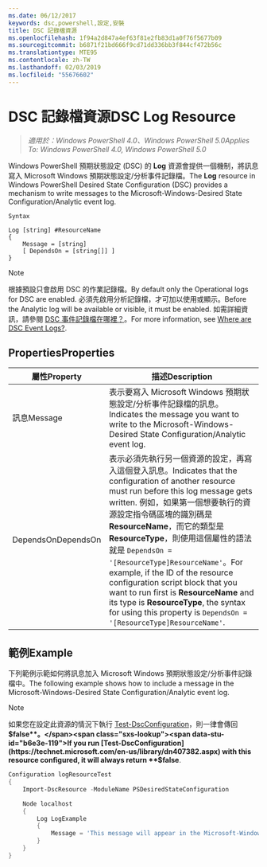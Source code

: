```yaml
---
ms.date: 06/12/2017
keywords: dsc,powershell,設定,安裝
title: DSC 記錄檔資源
ms.openlocfilehash: 1f94a2d847a4ef63f81e2fb83d1a0f76f5677b09
ms.sourcegitcommit: b6871f21bd666f9cd71dd336bb3f844cf472b56c
ms.translationtype: MTE95
ms.contentlocale: zh-TW
ms.lasthandoff: 02/03/2019
ms.locfileid: "55676602"
---
```

# <a name="dsc-log-resource"></a><span data-ttu-id="b6e3e-103">DSC 記錄檔資源</span><span class="sxs-lookup"><span data-stu-id="b6e3e-103">DSC Log Resource</span></span>

> <span data-ttu-id="b6e3e-104">_適用於：Windows PowerShell 4.0、Windows PowerShell 5.0_</span><span class="sxs-lookup"><span data-stu-id="b6e3e-104">_Applies To: Windows PowerShell 4.0, Windows PowerShell 5.0_</span></span>

<span data-ttu-id="b6e3e-105">Windows PowerShell 預期狀態設定 (DSC) 的 __Log__ 資源會提供一個機制，將訊息寫入 Microsoft Windows 預期狀態設定/分析事件記錄檔。</span><span class="sxs-lookup"><span data-stu-id="b6e3e-105">The __Log__ resource in Windows PowerShell Desired State Configuration (DSC) provides a mechanism to write messages to the Microsoft-Windows-Desired State Configuration/Analytic event log.</span></span>

```
Syntax

Log [string] #ResourceName
{
    Message = [string]
    [ DependsOn = [string[]] ]
}
```

> [!NOTE]
> <span data-ttu-id="b6e3e-106">根據預設只會啟用 DSC 的作業記錄檔。</span><span class="sxs-lookup"><span data-stu-id="b6e3e-106">By default only the Operational logs for DSC are enabled.</span></span> <span data-ttu-id="b6e3e-107">必須先啟用分析記錄檔，才可加以使用或顯示。</span><span class="sxs-lookup"><span data-stu-id="b6e3e-107">Before the Analytic log will be available or visible, it must be enabled.</span></span> <span data-ttu-id="b6e3e-108">如需詳細資訊，請參閱 [DSC 事件記錄檔在哪裡？](../../../troubleshooting/troubleshooting.md#where-are-dsc-event-logs)。</span><span class="sxs-lookup"><span data-stu-id="b6e3e-108">For more information, see [Where are DSC Event Logs?](../../../troubleshooting/troubleshooting.md#where-are-dsc-event-logs).</span></span>

## <a name="properties"></a><span data-ttu-id="b6e3e-109">Properties</span><span class="sxs-lookup"><span data-stu-id="b6e3e-109">Properties</span></span>

| <span data-ttu-id="b6e3e-110">屬性</span><span class="sxs-lookup"><span data-stu-id="b6e3e-110">Property</span></span> | <span data-ttu-id="b6e3e-111">描述</span><span class="sxs-lookup"><span data-stu-id="b6e3e-111">Description</span></span> |
| --- | --- |
| <span data-ttu-id="b6e3e-112">訊息</span><span class="sxs-lookup"><span data-stu-id="b6e3e-112">Message</span></span>| <span data-ttu-id="b6e3e-113">表示要寫入 Microsoft Windows 預期狀態設定/分析事件記錄檔的訊息。</span><span class="sxs-lookup"><span data-stu-id="b6e3e-113">Indicates the message you want to write to the Microsoft-Windows-Desired State Configuration/Analytic event log.</span></span>|
| <span data-ttu-id="b6e3e-114">DependsOn</span><span class="sxs-lookup"><span data-stu-id="b6e3e-114">DependsOn</span></span> | <span data-ttu-id="b6e3e-115">表示必須先執行另一個資源的設定，再寫入這個登入訊息。</span><span class="sxs-lookup"><span data-stu-id="b6e3e-115">Indicates that the configuration of another resource must run before this log message gets written.</span></span> <span data-ttu-id="b6e3e-116">例如，如果第一個想要執行的資源設定指令碼區塊的識別碼是 **ResourceName**，而它的類型是 **ResourceType**，則使用這個屬性的語法就是 `DependsOn = '[ResourceType]ResourceName'`。</span><span class="sxs-lookup"><span data-stu-id="b6e3e-116">For example, if the ID of the resource configuration script block that you want to run first is **ResourceName** and its type is **ResourceType**, the syntax for using this property is `DependsOn = '[ResourceType]ResourceName'`.</span></span>|

## <a name="example"></a><span data-ttu-id="b6e3e-117">範例</span><span class="sxs-lookup"><span data-stu-id="b6e3e-117">Example</span></span>

<span data-ttu-id="b6e3e-118">下列範例示範如何將訊息加入 Microsoft Windows 預期狀態設定/分析事件記錄檔中。</span><span class="sxs-lookup"><span data-stu-id="b6e3e-118">The following example shows how to include a message in the Microsoft-Windows-Desired State Configuration/Analytic event log.</span></span>

> [!NOTE]
> <span data-ttu-id="b6e3e-119">如果您在設定此資源的情況下執行 [Test-DscConfiguration](https://technet.microsoft.com/en-us/library/dn407382.aspx)，則一律會傳回 **$false**。</span><span class="sxs-lookup"><span data-stu-id="b6e3e-119">If you run [Test-DscConfiguration](https://technet.microsoft.com/en-us/library/dn407382.aspx) with this resource configured, it will always return **$false**.</span></span>

```powershell
Configuration logResourceTest
{
    Import-DscResource -ModuleName PSDesiredStateConfiguration

    Node localhost
    {
        Log LogExample
        {
            Message = 'This message will appear in the Microsoft-Windows-Desired State Configuration/Analytic event log.'
        }
    }
}
```

